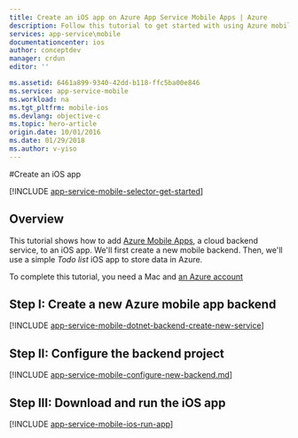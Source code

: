 ```yaml
---
title: Create an iOS app on Azure App Service Mobile Apps | Azure
description: Follow this tutorial to get started with using Azure mobile app backends for iOS development in Objective-C or Swift
services: app-service\mobile
documentationcenter: ios
author: conceptdev
manager: crdun
editor: ''

ms.assetid: 6461a899-9340-42dd-b118-ffc5ba00e846
ms.service: app-service-mobile
ms.workload: na
ms.tgt_pltfrm: mobile-ios
ms.devlang: objective-c
ms.topic: hero-article
origin.date: 10/01/2016
ms.date: 01/29/2018
ms.author: v-yiso
---
```


#Create an iOS app

[!INCLUDE [app-service-mobile-selector-get-started](../../includes/app-service-mobile-selector-get-started.md)]

## Overview
This tutorial shows how to add [Azure Mobile Apps](app-service-mobile-value-prop.md), a cloud backend service, to an iOS app. We'll first create a new mobile backend. Then, we'll use a simple *Todo list* iOS app to store data in Azure.

To complete this tutorial, you need a Mac and [an Azure account](https://www.azure.cn/pricing/1rmb-trial/)

## Step I: Create a new Azure mobile app backend

[!INCLUDE [app-service-mobile-dotnet-backend-create-new-service](../../includes/app-service-mobile-dotnet-backend-create-new-service.md)]

## Step II: Configure the backend project

[!INCLUDE [app-service-mobile-configure-new-backend.md](../../includes/app-service-mobile-configure-new-backend.md)]

## Step III: Download and run the iOS app

[!INCLUDE [app-service-mobile-ios-run-app](../../includes/app-service-mobile-ios-run-app.md)]

<!-- Images. -->

<!-- URLs -->
[Azure portal]: https://portal.azure.cn/
[Xcode]: https://go.microsoft.com/fwLink/p/?LinkID=266532
[Visual Studio Community 2013]: https://go.microsoft.com/fwLink/p/?LinkID=534203